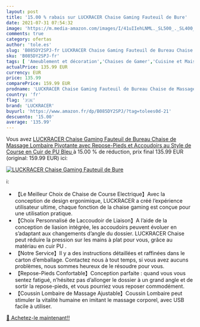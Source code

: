 ```yaml
---
layout: post
title: '15.00 % rabais sur LUCKRACER Chaise Gaming Fauteuil de Bure'
date: 2021-07-31 07:54:32
image: 'https://m.media-amazon.com/images/I/41uIIehLNML._SL500_._SL400_.jpg'
comments: true
category: ofertas
author: 'tole.es'
slug: 'B085DY2SPJ-fr LUCKRACER Chaise Gaming Fauteuil de Bureau Chaise de...'
sku: 'B085DY2SPJ-fr'
tags: [ 'Ameublement et décoration','Chaises de Gamer','Cuisine et Maison','Meubles','Meubles pour audio/vidéo','luckracer', ]
actualPrice: 135.99 EUR
currency: EUR
price: 135.99
comparePrice: 159.99 EUR
prodname: 'LUCKRACER Chaise Gaming Fauteuil de Bureau Chaise de Massage Lombaire Pivotante avec Repose-Pieds et Accoudoirs au Style de Course en Cuir de PU  Bleu '
country: 'fr'
flag: '🇫🇷'
brand: 'LUCKRACER'
buyurl: 'https://www.amazon.fr/dp/B085DY2SPJ/?tag=tolees0d-21'
descuento: '15.00'
average: '135.99'
---
```


Vous avez [LUCKRACER Chaise Gaming Fauteuil de Bureau Chaise de Massage Lombaire Pivotante avec Repose-Pieds et Accoudoirs au Style de Course en Cuir de PU  Bleu ](https://www.amazon.fr/dp/B085DY2SPJ/?tag=tolees0d-21)  à  15.00 % de réduction, prix final  135.99 EUR (original: 159.99 EUR) ici:

[![LUCKRACER Chaise Gaming Fauteuil de Bure](https://m.media-amazon.com/images/I/41uIIehLNML._SL500_._SL400_.jpg)](https://www.amazon.fr/dp/B085DY2SPJ/?tag=tolees0d-21)

ℹ️:

- 【Le Meilleur Choix de Chaise de Course Electrique】Avec la conception de design ergonimique, LUCKRACER a créé l’expérience utilisateur ultime, chaque fonction de la chaise gaming est conçue pour une utilisation pratique.
- 【Choix Personnalisé de Laccoudoir de Liaison】A l’aide de la conception de liasion intégrée, les accoudoirs peuvent évoluer en s’adaptant aux changements d’angle du dossier. LUCKRACER Chaise peut réduire la pression sur les mains à plat pour vous, grâce au matériau en cuir PU .
- 【Notre Service】Il y a des instructions détaillées et raffinées dans le carton d’emballage. Contactez nous à tout temps, si vous avez aucuns problèmes, nous sommes heureux de le résoudre pour vous.
- 【Repose-Pieds Confortable】Conception parfaite : quand vous vous sentez fatigué, n’hésitez pas d’allonger le dossier à un grand angle et de sortir la repose-pieds, et vous pourriez vous reposer commodément.
- 【Coussin Lombaire de Massage Ajustable】Coussin Lombaire peut stimuler la vitalité humaine en imitant le massage corporel, avec USB facile à utiliser.

[🛒 Achetez-le maintenant!!](https://www.amazon.fr/dp/B085DY2SPJ/?tag=tolees0d-21)
